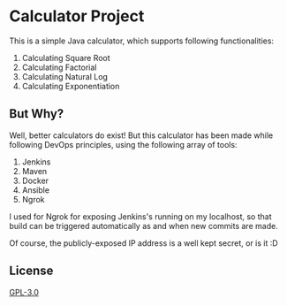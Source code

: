 # Calculator Project

This is a simple Java calculator, which supports following functionalities:

1. Calculating Square Root 
2. Calculating Factorial
3. Calculating Natural Log 
4. Calculating Exponentiation

## But Why? 

Well, better calculators do exist! But this calculator has been made while following DevOps principles, using the following array of tools:

1. Jenkins
2. Maven
3. Docker
4. Ansible
5. Ngrok

I used for Ngrok for exposing Jenkins's running on my localhost, so that build can be triggered automatically as and when new commits are made.

Of course, the publicly-exposed IP address is a well kept secret, or is it :D
## License

[GPL-3.0](https://choosealicense.com/licenses/gpl-3.0/)
